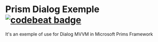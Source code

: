 # Prism Dialog Exemple [![codebeat badge](https://codebeat.co/badges/213b0f32-fb6d-4e6b-8252-d1970e16bcee)](https://codebeat.co/projects/gitlab-com-bizouarn-prism_dialog_exemple-main)

It's an exemple of use for Dialog MVVM in Microsoft Prims Framework 